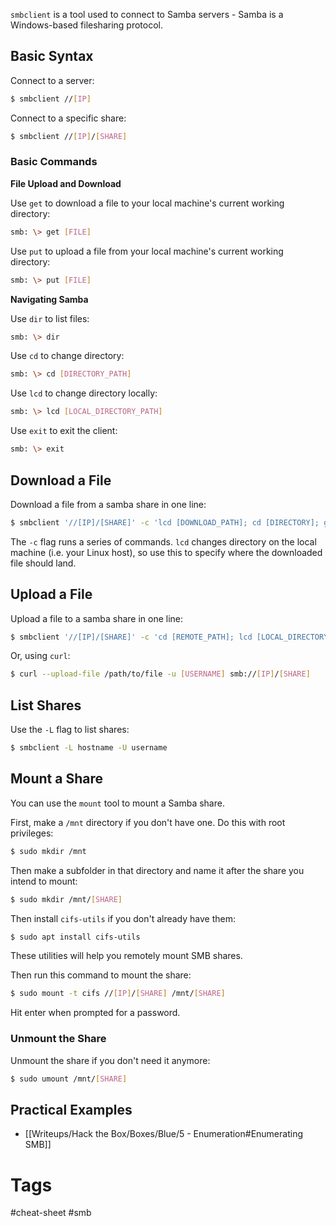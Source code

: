 
`smbclient` is a tool used to connect to Samba servers - Samba is a Windows-based filesharing protocol.

## Basic Syntax

Connect to a server:

```bash
$ smbclient //[IP]
```

Connect to a specific share:

```bash
$ smbclient //[IP]/[SHARE]
```

### Basic Commands

**File Upload and Download**

Use `get` to download a file to your local machine's current working directory:

```bash
smb: \> get [FILE]
```

Use `put` to upload a file from your local machine's current working directory:

```bash
smb: \> put [FILE]
```

**Navigating Samba**

Use `dir` to list files:

```bash
smb: \> dir
```

Use `cd` to change directory:

```bash
smb: \> cd [DIRECTORY_PATH]
```

Use `lcd` to change directory locally:

```bash
smb: \> lcd [LOCAL_DIRECTORY_PATH]
```

Use `exit` to exit the client:

```bash
smb: \> exit
```

## Download a File

Download a file from a samba share in one line:

```bash
$ smbclient '//[IP]/[SHARE]' -c 'lcd [DOWNLOAD_PATH]; cd [DIRECTORY]; get [FILENAME]'
```

The `-c` flag runs a series of commands. `lcd` changes directory on the local machine (i.e. your Linux host), so use this to specify where the downloaded file should land.

## Upload a File

Upload a file to a samba share in one line:

```bash
$ smbclient '//[IP]/[SHARE]' -c 'cd [REMOTE_PATH]; lcd [LOCAL_DIRECTORY]; put [LOCAL_FILENAME]'
```

Or, using `curl`:

```bash
$ curl --upload-file /path/to/file -u [USERNAME] smb://[IP]/[SHARE]
```

## List Shares

Use the `-L` flag to list shares:

```bash
$ smbclient -L hostname -U username
```

## Mount a Share

You can use the `mount` tool to mount a Samba share.

First, make a `/mnt` directory if you don't have one. Do this with root privileges:

```bash
$ sudo mkdir /mnt
```

Then make a subfolder in that directory and name it after the share you intend to mount:

```bash
$ sudo mkdir /mnt/[SHARE]
```

Then install `cifs-utils` if you don't already have them:

```bash
$ sudo apt install cifs-utils
```

These utilities will help you remotely mount SMB shares.

Then run this command to mount the share:

```bash
$ sudo mount -t cifs //[IP]/[SHARE] /mnt/[SHARE]
```

Hit enter when prompted for a password.

### Unmount the Share

Unmount the share if you don't need it anymore:

```bash
$ sudo umount /mnt/[SHARE]
```

## Practical Examples

- [[Writeups/Hack the Box/Boxes/Blue/5 - Enumeration#Enumerating SMB]]

# Tags

#cheat-sheet #smb